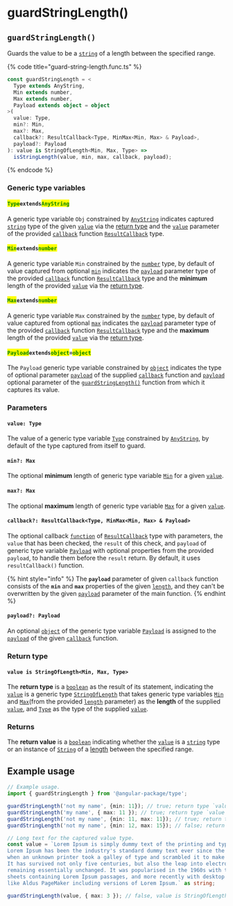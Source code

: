 # guardStringLength()

## `guardStringLength()`

Guards the value to be a [`string`](https://developer.mozilla.org/en-US/docs/Web/JavaScript/Reference/Global\_Objects/String) of a length between the specified range.

{% code title="guard-string-length.func.ts" %}
```typescript
const guardStringLength = <
  Type extends AnyString,
  Min extends number,
  Max extends number,
  Payload extends object = object
>(
  value: Type,
  min?: Min,
  max?: Max,
  callback?: ResultCallback<Type, MinMax<Min, Max> & Payload>,
  payload?: Payload
): value is StringOfLength<Min, Max, Type> =>
  isStringLength(value, min, max, callback, payload);
```
{% endcode %}

### Generic type variables

#### <mark style="color:green;">**`Type`**</mark>**`extends`**<mark style="color:green;">**`AnyString`**</mark>

A generic type variable `Obj` constrained by [`AnyString`](../types/anystring.md) indicates captured [`string`](https://www.typescriptlang.org/docs/handbook/basic-types.html#string) type of the given [`value`](guardstringlength.md#value-type) via the [return type](guardstringlength.md#return-type) and the [`value`](../types/resultcallback.md#value-value) parameter of the provided [`callback`](guardstringlength.md#callback-resultcallback-less-than-bigint-payload-greater-than) function [`ResultCallback`](../types/resultcallback.md) type.

#### <mark style="color:green;">**`Min`**</mark>**`extends`**<mark style="color:green;">**`number`**</mark>

A generic type variable `Min` constrained by the [`number`](https://www.typescriptlang.org/docs/handbook/basic-types.html#number) type, by default of value captured from optional [`min`](guardstringlength.md#min-max) indicates the [`payload`](../types/resultcallback.md#payload-payload) parameter type of the provided [`callback`](guardstringlength.md#callback-resultcallback-less-than-type-payload-greater-than) function [`ResultCallback`](../types/resultcallback.md) type and the **minimum** length of the provided [`value`](guardstringlength.md#value-type) via the [return type](guardstringlength.md#return-type).

#### <mark style="color:green;">**`Max`**</mark>**`extends`**<mark style="color:green;">**`number`**</mark>

A generic type variable `Max` constrained by the [`number`](https://www.typescriptlang.org/docs/handbook/basic-types.html#number) type, by default of value captured from optional [`max`](guardstringlength.md#max-max) indicates the [`payload`](../types/resultcallback.md#payload-payload) parameter type of the provided [`callback`](guardstringlength.md#callback-resultcallback-less-than-type-payload-greater-than) function [`ResultCallback`](../types/resultcallback.md) type and the **maximum** length of the provided [`value`](guardstringlength.md#value-type) via the [return type](guardstringlength.md#return-type).

#### <mark style="color:green;">**`Payload`**</mark>**`extends`**<mark style="color:green;">**`object`**</mark>**`=`**<mark style="color:green;">**`object`**</mark>

The `Payload` generic type variable constrained by [`object`](https://www.typescriptlang.org/docs/handbook/basic-types.html#object) indicates the type of optional parameter [`payload`](../types/resultcallback.md#payload-payload) of the supplied [`callback`](guardstringlength.md#callback-resultcallback-less-than-type-payload-greater-than) function and [`payload`](guardstringlength.md#payload-payload) optional parameter of the [`guardStringLength()`](guardstringlength.md#guardstringlength) function from which it captures its value.

### Parameters

#### `value: Type`

The value of a generic type variable [`Type`](guardstringlength.md#typeextendsanystring) constrained by [`AnyString`](../types/anystring.md), by default of the type captured from itself to guard.

#### `min?: Max`

The optional **minimum** length of generic type variable [`Min`](guardstringlength.md#minextendsnumber) for a given [`value`](guardstringlength.md#value-any).

#### `max?: Max`

The optional **maximum** length of generic type variable [`Max`](guardstringlength.md#maxextendsnumber) for a given [`value`](guardstringlength.md#value-any).

#### `callback?: ResultCallback<Type, MinMax<Min, Max> & Payload>`

The optional callback [`function`](https://developer.mozilla.org/en-US/docs/Web/JavaScript/Guide/Functions) of [`ResultCallback`](../types/resultcallback.md) type with parameters, the `value` that has been checked, the `result` of this check, and `payload` of generic type variable [`Payload`](guardstringlength.md#payloadextendsobject) with optional properties from the provided `payload`, to handle them before the `result` return. By default, it uses `resultCallback()` function.

{% hint style="info" %}
The **`payload`** parameter of given `callback` function consists of the **`min`** and **`max`** properties of the given [`length`](guardstringlength.md#length-minmax-less-than-min-max-greater-than-or-min-or-max), and they can't be overwritten by the given [`payload`](guardstringlength.md#payload-payload) parameter of the main function.
{% endhint %}

#### `payload?: Payload`

An optional [`object`](https://developer.mozilla.org/en-US/docs/Web/JavaScript/Reference/Global\_Objects/Object) of the generic type variable [`Payload`](guardstringlength.md#payloadextendsobject-object) is assigned to the [`payload`](../types/resultcallback.md#payload-payload) of the given [`callback`](guardstringlength.md#callback-resultcallback-less-than-bigint-payload-greater-than) function.

### Return type

#### `value is StringOfLength<Min, Max, Type>`

The **return type** is a [`boolean`](https://www.typescriptlang.org/docs/handbook/basic-types.html#boolean) as the result of its statement, indicating the [`value`](guardstringlength.md#value-type) is a generic type [`StringOfLength`](../types/stringoflength.md) that takes generic type variables [`Min`](guardstringlength.md#minextendsnumber) and [`Max`](guardstringlength.md#maxextendsnumber)(from the provided [`length`](guardstringlength.md#length-minmax-less-than-min-max-greater-than-or-min-or-max) parameter) as the **length** of the supplied [`value`](guardstringlength.md#value-type), and [`Type`](guardstringlength.md#typeextendsanystring) as the type of the supplied [`value`](guardstringlength.md#value-type).

### Returns

The **return value** is a [`boolean`](https://developer.mozilla.org/en-US/docs/Web/JavaScript/Reference/Global\_Objects/Boolean) indicating whether the [`value`](guardstringlength.md#value-type) is a [`string`](https://developer.mozilla.org/en-US/docs/Web/JavaScript/Reference/Global\_Objects/String) type or an instance of [`String`](https://developer.mozilla.org/en-US/docs/Web/JavaScript/Reference/Global\_Objects/String) of a [length](guardstringlength.md#length-minmax-less-than-min-max-greater-than-or-min-or-max) between the specified range.

## Example usage

```typescript
// Example usage.
import { guardStringLength } from '@angular-package/type';

guardStringLength('not my name', {min: 11}); // true; return type `value is StringOfLength<11, number, "not my name">`
guardStringLength('my name', { max: 11 }); // true; return type `value is StringOfLength<number, 11, "my name">`
guardStringLength('not my name', {min: 11, max: 11}); // true; return type `value is StringOfLength<11, 11, "not my name">`
guardStringLength('not my name', {min: 12, max: 15}); // false; return type `value is StringOfLength<12, 15, "not my name">`

// Long text for the captured value type.
const value = `Lorem Ipsum is simply dummy text of the printing and typesetting industry.
Lorem Ipsum has been the industry's standard dummy text ever since the 1500s,
when an unknown printer took a galley of type and scrambled it to make a type specimen book.
It has survived not only five centuries, but also the leap into electronic typesetting,
remaining essentially unchanged. It was popularised in the 1960s with the release of Letraset
sheets containing Lorem Ipsum passages, and more recently with desktop publishing software
like Aldus PageMaker including versions of Lorem Ipsum.` as string;

guardStringLength(value, { max: 3 }); // false, value is StringOfLength<number, 3, string>
```
